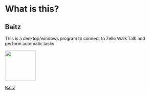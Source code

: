 # What is this?

## Baitz

This is a desktop/windows program to connect to Zello Walk Talk and perform automatic tasks


<img width="100px" src="https://lh3.googleusercontent.com/-_TKbBI6iEY8/YDq64Q9W7GI/AAAAAAAAOeY/et5APD51DSklthaMgCg-vsKQzZovMBXhgCLcBGAsYHQ/banner-example.gif">

[Baitz](https://www.youtube.com/watch?v=oK1GPeXd9XU)
